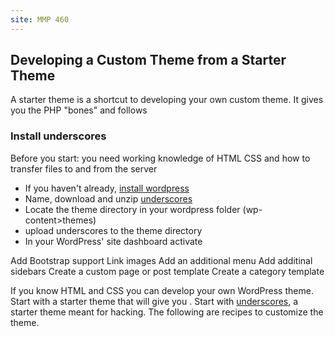 ```yaml
---
site: MMP 460
---
```


## Developing a Custom Theme from a Starter Theme

A starter theme is a shortcut to developing your own custom theme. It gives you the PHP "bones" and follows 

### Install underscores

Before you start: you need working knowledge of HTML CSS and how to transfer files to and from the server
- If you haven't already, [install wordpress](https://bmcc-mmp.github.io/mmp460/wordpress/install-wp)
- Name, download and unzip [underscores](https://underscores.me/)
- Locate the theme directory in your wordpress folder (wp-content>themes)
- upload underscores to the theme directory
- In your WordPress' site dashboard activate 


Add Bootstrap support
Link images
Add an additional menu
Add additinal sidebars
Create a custom page or post template
Create a category template


If you know HTML and CSS you can develop your own WordPress theme. Start with a starter theme that will give you . Start with [underscores](https://underscores.me/), a starter theme meant for hacking. The following are recipes to customize the theme.

